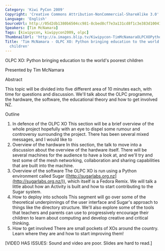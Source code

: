 ```yaml
---
Category: 'Kiwi PyCon 2009'
Copyright: 'Creative Commons Attribution-NonCommercial-ShareAlike 3.0'
Language: 'English'
SourceUrl: http://05d2db1380b6504cc981-8cbed8cf7e3a131cd8f1c3e383d10041.r93.cf2.rackcdn.com/kiwi-pycon-2009/116_tim-mcnamara-olpc-xo-python-bringing-education-to-the-world-s-poorest-children.flv
Speakers: [Tim McNamara]
Tags: [kiwipycon, kiwipycon2009, olpc]
ThumbnailUrl: 'http://a.images.blip.tv/Kiwipycon-TimMcNamaraOLPCXOPythonBringingEducationToTheWorldsPo728-638.jpg'
Title: 'Tim McNamara - OLPC XO: Python bringing education to the world''s poorest
  children'
---
```

OLPC XO: Python bringing education to the world's poorest children

Presented by Tim McNamara

Abstract

This topic will be divided into five different area of 10 minutes each, with
time for questions and discussion. We'll talk about the OLPC programme, the
hardware, the software, the educational theory and how to get involved NZ.

Outline

  1. In defence of the OLPC XO This section will be a brief overview of the whole project hopefully with an eye to dispel some rumour and controversy surrounding the project. There has been several mixed messages, and I would like to 
  2. Overview of the hardware In this section, the talk to move into a discussion about the overview of the hardware itself. There will be several machines for the audience to have a look at, and we'll try and test some of the mesh networking, collaboration and sharing capabilities that are built into the machine. 
  3. Overview of the software The OLPC XO is run using a Python environment called Sugar ([http://sugarlabs.org.nz](http://sugarlabs.org.nz/)), which itself is a Fedora Remix. We will talk a little about how an Activity is built and how to start contributing to the Sugar system. 
  4. How to deploy into schools This segment will go over some of the theoretical underpinnings of the user interface and Sugar's approach to things like the directory structure. We'll also explore some of the tools that teachers and parents can use to progressively encourage their children to learn about computing and develop creative and critical thinking. 
  5. How to get involved There are small pockets of XOs around the country. Learn where they are and how to start improving them! 

[VIDEO HAS ISSUES: Sound and video are poor. Slides are hard to read.]

